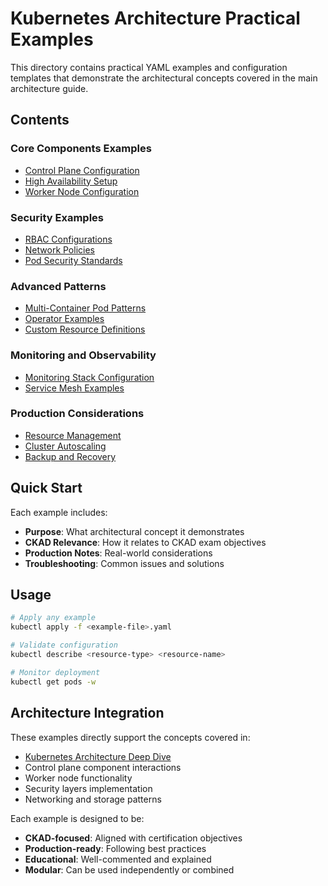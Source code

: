 # Kubernetes Architecture Practical Examples

This directory contains practical YAML examples and configuration templates that demonstrate the architectural concepts covered in the main architecture guide.

## Contents

### Core Components Examples
- [Control Plane Configuration](./control-plane-config.yaml)
- [High Availability Setup](./ha-cluster-config.yaml)
- [Worker Node Configuration](./worker-node-config.yaml)

### Security Examples
- [RBAC Configurations](./rbac-examples.yaml)
- [Network Policies](./network-policy-examples.yaml)
- [Pod Security Standards](./pod-security-examples.yaml)

### Advanced Patterns
- [Multi-Container Pod Patterns](./multi-container-patterns.yaml)
- [Operator Examples](./operator-examples.yaml)
- [Custom Resource Definitions](./crd-examples.yaml)

### Monitoring and Observability
- [Monitoring Stack Configuration](./monitoring-config.yaml)
- [Service Mesh Examples](./service-mesh-examples.yaml)

### Production Considerations
- [Resource Management](./resource-management.yaml)
- [Cluster Autoscaling](./autoscaling-config.yaml)
- [Backup and Recovery](./backup-restore-config.yaml)

## Quick Start

Each example includes:
- **Purpose**: What architectural concept it demonstrates
- **CKAD Relevance**: How it relates to CKAD exam objectives
- **Production Notes**: Real-world considerations
- **Troubleshooting**: Common issues and solutions

## Usage

```bash
# Apply any example
kubectl apply -f <example-file>.yaml

# Validate configuration
kubectl describe <resource-type> <resource-name>

# Monitor deployment
kubectl get pods -w
```

## Architecture Integration

These examples directly support the concepts covered in:
- [Kubernetes Architecture Deep Dive](../kubernetes-architecture-deep-dive.md)
- Control plane component interactions
- Worker node functionality
- Security layers implementation
- Networking and storage patterns

Each example is designed to be:
- **CKAD-focused**: Aligned with certification objectives
- **Production-ready**: Following best practices
- **Educational**: Well-commented and explained
- **Modular**: Can be used independently or combined